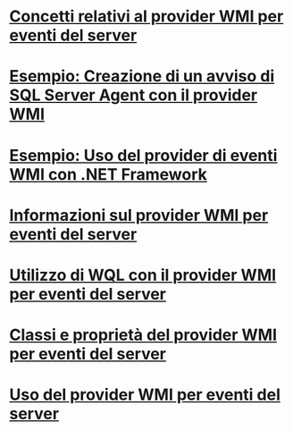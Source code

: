 # [Concetti relativi al provider WMI per eventi del server](wmi-provider-for-server-events-concepts.md)

# [Esempio: Creazione di un avviso di SQL Server Agent con il provider WMI](sample-creating-a-sql-server-agent-alert-with-the-wmi-provider.md)
# [Esempio: Uso del provider di eventi WMI con .NET Framework](sample-using-the-wmi-event-provider-with-the-net-framework.md)
# [Informazioni sul provider WMI per eventi del server](understanding-the-wmi-provider-for-server-events.md)
# [Utilizzo di WQL con il provider WMI per eventi del server](using-wql-with-the-wmi-provider-for-server-events.md)
# [Classi e proprietà del provider WMI per eventi del server](wmi-provider-for-server-events-classes-and-properties.md)
# [Uso del provider WMI per eventi del server](working-with-the-wmi-provider-for-server-events.md)
